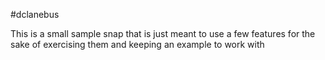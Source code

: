 #dclanebus

This is a small sample snap that is just meant to use a few features for the sake of exercising them and keeping an example to work with
